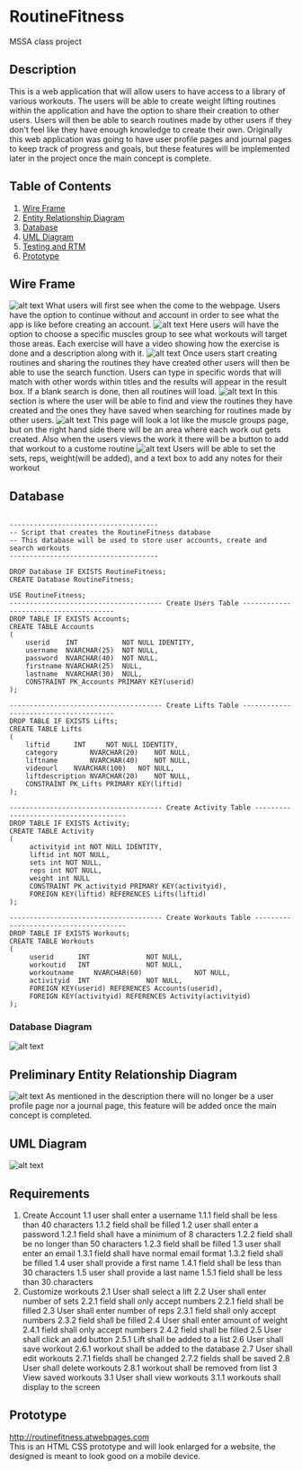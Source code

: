 # RoutineFitness
MSSA class project

## Description
This is a web application that will allow users to have access to a library of various workouts. The users will be able to create weight lifting routines within the application and have the option to share their creation to other users. Users will then be able to search routines made by other users if they don't feel like they have enough knowledge to create their own. Originally this web application was going to have user profile pages and journal pages to keep track of progress and goals, but these features will be implemented later in the project once the main concept is complete.

## Table of Contents
1. [Wire Frame](#Wire-Frame)
2. [Entity Relationship Diagram](#Entity-Relationship-Diagram)
3. [Database](#Database)
4. [UML Diagram](#UML-Diagram)
5. [Testing and RTM](#Testing-and-RTM)
6. [Prototype](#Prototype)

## Wire Frame
![alt text](/ProjectFiles/WireFrame/FrontPage.jpg)
What users will first see when the come to the webpage. Users have the option to continue without and account in order to see what the app is like before creating an account.
![alt text](/ProjectFiles/WireFrame/MuscleGroupsPage.jpg)
Here users will have the option to choose a specific muscles group to see what workouts will target those areas. Each exercise will have a video showing how the exercise is done and a description along with it.
![alt text](/ProjectFiles/WireFrame/SearchRoutinePage.jpg)
Once users start creating routines and sharing the routines they have created other users will then be able to use the search function. Users can type in specific words that will match with other words within titles and the results will appear in the result box. If a blank search is done, then all routines will load.
![alt text](/ProjectFiles/WireFrame/SavedRoutinePage.jpg)
In this section is where the user will be able to find and view the routines they have created and the ones they have saved when searching for routines made by other users.
![alt text](/ProjectFiles/WireFrame/CreateRoutine.jpg)
This page will look a lot like the muscle groups page, but on the right hand side there will be an area where each work out gets created. Also when the users views the work it there will be a button to add that workout to a custome routine
![alt text](/ProjectFiles/WireFrame/CreateRoutineRepsSets.jpg)
Users will be able to set the sets, reps, weight(will be added), and a text box to add any notes for their workout

## Database
<pre><code>
-------------------------------------
-- Script that creates the RoutineFitness database
-- This database will be used to store user accounts, create and search workouts
-------------------------------------

DROP Database IF EXISTS RoutineFitness;
CREATE Database RoutineFitness;

USE RoutineFitness;
-------------------------------------- Create Users Table --------------------------------------
DROP TABLE IF EXISTS Accounts;
CREATE TABLE Accounts
(
	userid    INT           NOT NULL IDENTITY,
	username  NVARCHAR(25)  NOT NULL,
	password  NVARCHAR(40)  NOT NULL,
	firstname NVARCHAR(25)  NULL,
	lastname  NVARCHAR(30)  NULL,
	CONSTRAINT PK_Accounts PRIMARY KEY(userid) 
);

-------------------------------------- Create Lifts Table --------------------------------------
DROP TABLE IF EXISTS Lifts;
CREATE TABLE Lifts
(
	liftid		INT		NOT NULL IDENTITY,
	category        NVARCHAR(20)	NOT NULL,
	liftname        NVARCHAR(40)	NOT NULL,
	videourl	NVARCHAR(100)   NOT NULL,
	liftdescription NVARCHAR(20)	NOT NULL,			  
	CONSTRAINT PK_Lifts PRIMARY KEY(liftid)
);

-------------------------------------- Create Activity Table --------------------------------------
DROP TABLE IF EXISTS Activity;
CREATE TABLE Activity
(
	 activityid int NOT NULL IDENTITY,
	 liftid int NOT NULL,
	 sets int NOT NULL,
	 reps int NOT NULL,
	 weight int NULL
	 CONSTRAINT PK_activityid PRIMARY KEY(activityid),
	 FOREIGN KEY(liftid) REFERENCES Lifts(liftid)
);

-------------------------------------- Create Workouts Table --------------------------------------
DROP TABLE IF EXISTS Workouts;
CREATE TABLE Workouts
(
	 userid		 INT			  NOT NULL,
	 workoutid	 INT			  NOT NULL,
	 workoutname     NVARCHAR(60)             NOT NULL,
	 activityid	 INT			  NOT NULL,
	 FOREIGN KEY(userid) REFERENCES Accounts(userid),
	 FOREIGN KEY(activityid) REFERENCES Activity(activityid)
);
</code></pre>

### Database Diagram
![alt text](/ProjectFiles/RTDatabaseDiagram.JPG)

## Preliminary Entity Relationship Diagram
![alt text](/ProjectFiles/ERD2.jpg)
As mentioned in the description there will no longer be a user profile page nor a journal page, this feature will be added once the main concept is completed.

## UML Diagram
![alt text](/ProjectFiles/UML.jpg)

## Requirements
1. Create Account
	1.1 user shall enter a username
  		1.1.1 field shall be less than 40 characters
		1.1.2 field shall be filled
1.2 user shall enter a password
	1.2.1 field shall have a minimum of 8 characters
	1.2.2 field shall be no longer than 50 characters
	1.2.3 field shall be filled
1.3 user shall enter an email
	1.3.1 field shall have normal email format
	1.3.2 field shall be filled
1.4 user shall provide a first name
	1.4.1 field shall be less than 30 characters
1.5 user shall provide a last name
	1.5.1 field shall be less than 30 characters
2. Customize workouts
	2.1 User shall select a lift
	2.2 User shall enter number of sets
		2.2.1 field shall only accept numbers
		2.2.1 field shall be filled
	2.3 User shall enter number of reps
		2.3.1 field shall only accept numbers
		2.3.2 field shall be filled
	2.4 User shall enter amount of weight
		2.4.1 field shall only accept numbers
		2.4.2 field shall be filled
	2.5 User shall click an add button
		2.5.1 Lift shall be added to a list
	2.6 User shall save workout
		2.6.1 workout shall be added to the database
	2.7 User shall edit workouts
		2.7.1 fields shall be changed
		2.7.2 fields shall be saved
	2.8 User shall delete workouts
		2.8.1 workout shall be removed from list
3 View saved workouts
	3.1 User shall view workouts
		3.1.1 workouts shall display to the screen



## Prototype
http://routinefitness.atwebpages.com <br>
This is an HTML CSS prototype and will look enlarged for a website, the designed is meant to look good on a mobile device.
